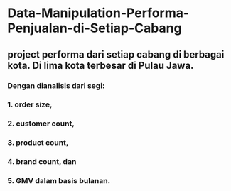 # Data-Manipulation-Performa-Penjualan-di-Setiap-Cabang
## project performa dari setiap cabang di berbagai kota. Di lima kota terbesar di Pulau Jawa. 
### Dengan dianalisis dari segi: 
### 1. order size, 
### 2. customer count, 
### 3. product count, 
### 4. brand count, dan 
### 5. GMV dalam basis bulanan.
